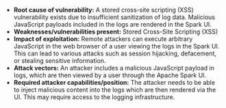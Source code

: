 - **Root cause of vulnerability:** A stored cross-site scripting (XSS) vulnerability exists due to insufficient sanitization of log data. Malicious JavaScript payloads included in the logs are rendered in the Spark UI.
- **Weaknesses/vulnerabilities present:** Stored Cross-Site Scripting (XSS)
- **Impact of exploitation:** Remote attackers can execute arbitrary JavaScript in the web browser of a user viewing the logs in the Spark UI. This can lead to various attacks such as session hijacking, defacement, or stealing sensitive information.
- **Attack vectors:** An attacker includes a malicious JavaScript payload in logs, which are then viewed by a user through the Apache Spark UI.
- **Required attacker capabilities/position:** The attacker needs to be able to inject malicious content into the logs which are then rendered via the UI. This may require access to the logging infrastructure.